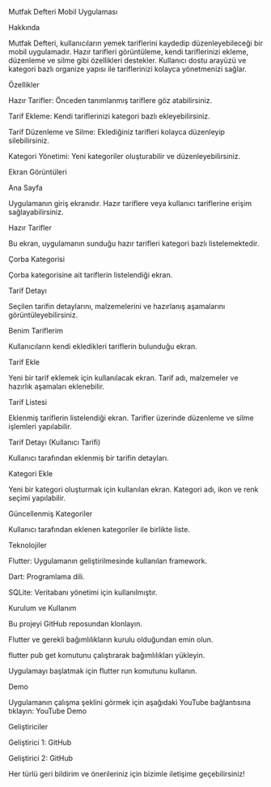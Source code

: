 Mutfak Defteri Mobil Uygulaması

Hakkında

Mutfak Defteri, kullanıcıların yemek tariflerini kaydedip düzenleyebileceği bir mobil uygulamadır. Hazır tarifleri görüntüleme, kendi tariflerinizi ekleme, düzenleme ve silme gibi özellikleri destekler. Kullanıcı dostu arayüzü ve kategori bazlı organize yapısı ile tariflerinizi kolayca yönetmenizi sağlar.

Özellikler

Hazır Tarifler: Önceden tanımlanmış tariflere göz atabilirsiniz.

Tarif Ekleme: Kendi tariflerinizi kategori bazlı ekleyebilirsiniz.

Tarif Düzenleme ve Silme: Eklediğiniz tarifleri kolayca düzenleyip silebilirsiniz.

Kategori Yönetimi: Yeni kategoriler oluşturabilir ve düzenleyebilirsiniz.

Ekran Görüntüleri

Ana Sayfa


Uygulamanın giriş ekranıdır. Hazır tariflere veya kullanıcı tariflerine erişim sağlayabilirsiniz.

Hazır Tarifler


Bu ekran, uygulamanın sunduğu hazır tarifleri kategori bazlı listelemektedir.

Çorba Kategorisi


Çorba kategorisine ait tariflerin listelendiği ekran.

Tarif Detayı


Seçilen tarifin detaylarını, malzemelerini ve hazırlanış aşamalarını görüntüleyebilirsiniz.

Benim Tariflerim


Kullanıcıların kendi ekledikleri tariflerin bulunduğu ekran.

Tarif Ekle


Yeni bir tarif eklemek için kullanılacak ekran. Tarif adı, malzemeler ve hazırlık aşamaları eklenebilir.

Tarif Listesi


Eklenmiş tariflerin listelendiği ekran. Tarifler üzerinde düzenleme ve silme işlemleri yapılabilir.

Tarif Detayı (Kullanıcı Tarifi)


Kullanıcı tarafından eklenmiş bir tarifin detayları.

Kategori Ekle


Yeni bir kategori oluşturmak için kullanılan ekran. Kategori adı, ikon ve renk seçimi yapılabilir.

Güncellenmiş Kategoriler


Kullanıcı tarafından eklenen kategoriler ile birlikte liste.

Teknolojiler

Flutter: Uygulamanın geliştirilmesinde kullanılan framework.

Dart: Programlama dili.

SQLite: Veritabanı yönetimi için kullanılmıştır.

Kurulum ve Kullanım

Bu projeyi GitHub reposundan klonlayın.

Flutter ve gerekli bağımlılıkların kurulu olduğundan emin olun.

flutter pub get komutunu çalıştırarak bağımlılıkları yükleyin.

Uygulamayı başlatmak için flutter run komutunu kullanın.

Demo

Uygulamanın çalışma şeklini görmek için aşağıdaki YouTube bağlantısına tıklayın:
YouTube Demo

Geliştiriciler

Geliştirici 1: GitHub

Geliştirici 2: GitHub

Her türlü geri bildirim ve önerileriniz için bizimle iletişime geçebilirsiniz!

